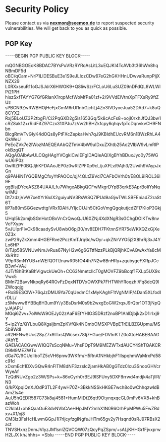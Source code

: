 # Security Policy

Please contact us via **[nexmon@seemoo.de](mailto:nexmon@seemoo.de)** to report suspected security vulnerabilities. We will get back to you as quick as possible.

## PGP Key

-----BEGIN PGP PUBLIC KEY BLOCK-----

mQGNBGOEoK8BDAC7BYsPuVRzRYRoAsLitL3uEQJKI4TcAVb3t36hWn8hqNBmDF5d
oBC/qCam+NrP1LIDESBuE3e1S9eJLIozCDw97eG2hGKHHnUDwvaRunpPijXNZX29
L0RXxseuR11oGJSJdrX6HWOK9+Q8liwSzrFCLoU6LuSUZ09nDFdQL8WLWlPi21PH
hiszSxfTAYYG7GfGRIanX1rqpMcfWoMfPa01zf+2/9VVdEIVtmXpTFXsRy9ftZUz
sPBCN9ZwRWBHOjHeFjxGmM6rUl1nbGjchLj4Zn3tVDyoeJua52DAd7+k8uQ8CYX2
Rxj5BLoUZ3P2tbgFl/Ci2PqGXD2g5ls1653Gq/5k8cAcFs8+oojI0rxhJfQJ3bw1
cRZ8ak12+rRidFifZ97Czx31XPJu7zVw2hBHZkfcpy6qhqvfpTcDqnvkvCH9FNbn
BlcgRmVTvGIyK4dOQs8yPtFXcZepkaHvh7qJ9KBIdhEUcvRM6n1BWzRhLA4QkWeU
PeEoZVk7e2lWozMAEQEAAbQZTmV4bW9uIDxuZXhtb25Ac2VlbW9vLmRlPokBzgQT
AQgAOAIbAwULCQgHAgYVCgkICwIEFgIDAQIeAQIXgBYhBDuxJyo0y75WGwU6lP0z
0wRlZPF0BQJjhKFDAAoJEP0z0wRlZPF0p9cL/juXFLv/9Ajh3/2Uwih9VAypJxGn
q9PAHiN1YGQBMgCfxyYtPAOOc/qj/4QLtZ9Vcl7CAFbOVrh0t/E8OL9lROL36I9F
ggBIsjDYceASZ84UAA/Lfu7WhgeABkgQCFwMkgrDYpB3qrkE3AprBoIiYsNqw/MU
Dt7zdzjVvW7xeXYrI6xIX2guiyuNV3RsWSQ7lPUd9aGjwTWLSBFEniadZ2raSt6T
liP7a80mSGGezwdtgiVRx1DAHJYIjcCUJh5CtGoVmgQgqkutjcdZFI7KIoP3Gkj5
UHql5k2xmjbSGnHotOBxVnCrQwoQJU60ZNj4XdXNgR3sGChgDOlKTw8nvVcFXypv
5vJUlprFIvCk98caadySvU8wbO6pj30/nv8EDH7FKtnnSYR75eWKXQZxGjXe0Z3x
zwP2RyZkXmm4HGEFRve2PczKmTJrq6c/wOyr+qkZNrVYO5j2X8hrRj3xJ4YLo6HP
8/TJp58SVNUwNmJvRua67NyH2w6g6GTtfNzzPLkBjQRjhKCvAQwAxYa8cMXkR1tz
V9pR3mNYUB+nWEfQOTf/nawR05fO44h7N2w8BnHRy+zqubygeFXRpJCcB3wf+VAJ
4JT/f8hBtKaBhVIgwckUeOh+CC63NmetcIlcT0gMOVFZ9bBcqf1FXLp5UX9xVwx5
BMn72BavvNkpqRy64ROvFzDqxNTDVxOWXPk7FHTWhYRoqzhI/Fq8dcQ9lZWcqqjg
+Rx89ESClW+76qJzDMU9Ya70qUedmC1xMyKAghF1tVgNMlP/4Dan5XLfodIrDLL/
z5Mwww8YBBq8H3um9Y/y3BsDsrM0s9b2wxgEoGW2rqxJ9rQbr1OT3jNpQyJAjAPU
MGqi6Zvv+7olWsW9OEJy02zAaF6EfYHIO35DRzf2noBP1AhlDjbjk2xD1lrIxj9Y
5+ip2Yz/QYLbuQ8XgaljbmZpKVfQk4NCmbOMSXPVBpETrEiLBZGUpmu/MSSb9Wdl
aR2HFNwSUcs28yZ7x9ITxsQWcsex78Ij7+Gue/FDV5rKTZ0oXtoHABEBAAGJAbYE
GAEIACACGwwWIQQ7sScqNMu+VhsFOpT9M9MEZWTxdAUCY4ShTQAKCRD9M9MEZWTx
dGa7C/9CUqlIboTZ5cVH6pnw3WKfm/H5RnA1NHkbjhF1IlspqhmWaMrxPd58c91d
xDxmEch1DXvGQwR4nFlTM8dNF3zzsIc2jamHkAB0gGTdz0Icu3SnooGHVcrWyeAf
TzQdNUvZgo2z3W/SPs+k+86xCyrh0rBEJ9lSFUny5DXF8rrwd4mdjk4aTjllR/N3
G/kPXpqiQnXJOdP3TL2F4ywH70Z+3BkkNSSkHKGE7wch8o0wChhqzwldBAmZIs4e
AuU5hQEDR587C73k8aj4581+HumMiDtZ6qtf9OtynqxqcGL0mFv6VX8+khBazWoh
C2kIaU+xh8QaaOuE3dvNVbCAeHHpJMY2mhX1N0R6OrhPpMPWu5FwZRdxv+X1/xj8
CM3Iz3FsHcHLwmGGpJ1I7rIjcyfzgINgfeJHTm65gv2y7Hsqnd0sRJ97RBsX2act
TNVSHxnzDnmJVIyzJM1snIZQVCQW07zQcyPqZSpm/+sALjKHHGrfFjvxprwH2LJX
khJhhhs=
=Sblu
-----END PGP PUBLIC KEY BLOCK-----
